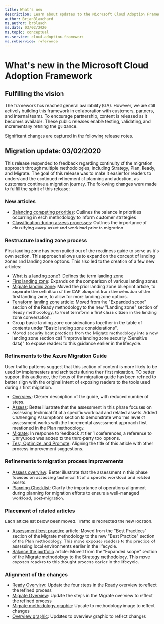 ```yaml
---
title: What's new 
description: Learn about updates to the Microsoft Cloud Adoption Framework for Azure.
author: BrianBlanchard
ms.author: brblanch
ms.date: 03/02/2020
ms.topic: conceptual
ms.service: cloud-adoption-framework
ms.subservice: reference
---
```


# What's new in the Microsoft Cloud Adoption Framework

## Fulfilling the vision

The framework has reached general availability (GA). However, we are still actively building this framework in collaboration with customers, partners, and internal teams. To encourage partnership, content is released as it becomes available. These public releases enable testing, validating, and incrementally refining the guidance.

Significant changes are captured in the following release notes.

## Migration update: 03/02/2020

This release responded to feedback regarding continuity of the migration approach through multiple methodologies, including Strategy, Plan, Ready, and Migrate. The goal of this release was to make it easier for readers to understand the continued refinement of planning and adoption, as customers continue a migration journey. The following changes were made to fulfill the spirit of this release:

### New articles

- [Balancing competing priorities](../strategy/balance-competing-priorities.md): Outlines the balance in priorities occurring in each methodology to inform customer strategies
- [Classification during assess processes](../migrate/migration-considerations/assess/classify.md): Outlines the importance of classifying every asset and workload prior to migration.

### Restructure landing zone process

First landing zone has been pulled out of the readiness guide to serve as it's own section. This approach allows us to expand on the concept of landing zones and landing zone options. This also led to the creation of a few new articles:

- [What is a landing zone?](../ready/landing-zone/index.md): Defines the term landing zone
- [First landing zone](../ready/landing-zone/first-landing-zone.md): Expands on the comparison of various landing zones
- [Migrate landing zone](../ready/landing-zone/migrate-landing-zone.md): Moved the prior landing zone blueprint article, to separate the definition of the CAF blueprint from the selection of the first landing zone, to allow for more landing zone options.
- [Terraform landing zone](../ready/landing-zone/terraform-landing-zone.md) article: Moved from the "Expanded scope" section of the Ready methodology to the new "Landing zone" section of Ready methodology, to treat terraform a first class citizen in the landing zone conversation.
- Group basic landing zone considerations together in the table of contents under "Basic landing zone considerations".
- Moved security best practices from the Migrate methodology into a new landing zone section call "Improve landing zone security (Sensitive data)" to expose readers to this guidance earlier in the lifecycle.

### Refinements to the Azure Migration Guide

User traffic patterns suggest that this section of content is more likely to be used by implementers and architects during their first migration. TO better support this audience, the focus of the migration guide has been refined to better align with the original intent of exposing readers to the tools used during a first migration.

- [Overview](../migrate/azure-migration-guide/index.md): Clearer description of the guide, with reduced number of steps.
- [Assess](../migrate/azure-migration-guide/assess.md): Better illustrate that the assessment in this phase focuses on assessing technical fit of a specific workload and related assets. Added Challenging Assumptions section to demonstrate who this level of assessment works with the Incremental assessment approach first mentioned in the Plan methodology.
- [Migrate](../migrate/azure-migration-guide/migrate.md): In response to feedback at tier 1 conferences, a reference to UnifyCloud was added to the third-party tool options.
- [Test, Optimize, and Promote](../migrate/azure-migration-guide/optimize-and-transform.md): Aligning the title of this article with other process improvement suggestions.

### Refinements to migration process improvements

- [Assess overview](../migrate/migration-considerations/assess/index.md): Better illustrate that the assessment in this phase focuses on assessing technical fit of a specific workload and related assets.
- [Planning Checklist](../migrate/migration-considerations/prerequisites/planning-checklist.md): Clarify the importance of operations alignment during planning for migration efforts to ensure a well-managed workload, post-migration.

### Placement of related articles

Each article list below been moved. Traffic is redirected the new location.

- [Assessment best practice](../plan/contoso-migration-assessment.md) article: Moved from the "Best Practices" section of the Migrate methodology to the new "Best Practice" section of the Plan methodology. This move exposes readers to the practice of assessing local environments earlier in the lifecycle.
- [Balance the portfolio](../strategy/balance-the-portfolio.md) article: Moved from the "Expanded scope" section of the Migrate methodology to the  Strategy methodology. This move exposes readers to this thought process earlier in the lifecycle.

### Alignment of the changes

- [Ready Overview](../ready/index.md): Update the four steps in the Ready overview to reflect the refined process
- [Migrate Overview](../migrate/index.md): Update the steps in the Migrate overview to reflect the refined process
- [Migrate methodology graphic](../migrate/index.md): Update to methodology image to reflect changes
- [Overview graphic](../index.md): Updates to overview graphic to reflect changes
